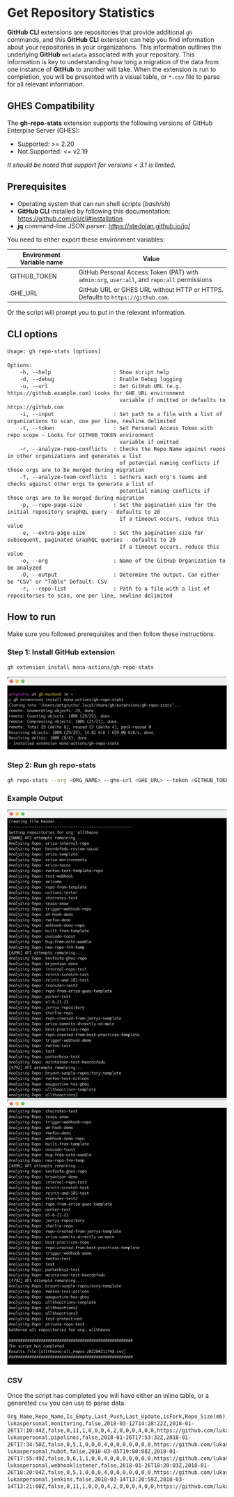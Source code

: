 # Get Repository Statistics

**GitHub CLI** extensions are repositories that provide additional `gh` commands, and this **GitHub CLI** extension can help you find information about your repositories in your organizations.
This information outlines the underlying **GitHub** `metadata` associated with your repository. This information is key to understanding how long a migration of the data from one instance of **GitHub** to another will take.
When the extension is run to completion, you will be presented with a visual table, or `*.csv` file to parse for all relevant information.

## GHES Compatibility
The **gh-repo-stats** extension supports the following versions of GitHub Enterpise Server (GHES):

- Supported: >= 2.20
- Not Supported: <= v2.19

*It should be noted that support for versions < 3.1 is limited.*

## Prerequisites

- Operating system that can run shell scripts (*bash/sh*)
- **GitHub CLI** installed by following this documentation: <https://github.com/cli/cli#installation>
- **jq** command-line JSON parser: <https://stedolan.github.io/jq/>

You need to either export these environment variables:

| Environment Variable name | Value                                                                                       |
| ------------------------- | ------------------------------------------------------------------------------------------- |
| GITHUB_TOKEN              | GitHub Personal Access Token (PAT) with `admin:org`, `user:all`, and `repo:all` permissions |
| GHE_URL                   | GitHub URL or GHES URL without HTTP or HTTPS. Defaults to `https://github.com`.             |

Or the script will prompt you to put in the relevant information.

## CLI options

```text
Usage: gh repo-stats [options]

Options:
    -h, --help                    : Show script help
    -d, --debug                   : Enable Debug logging
    -u, --url                     : Set GitHub URL (e.g. https://github.example.com) Looks for GHE_URL environment
                                    variable if omitted or defaults to https://github.com
    -i, --input                   : Set path to a file with a list of organizations to scan, one per line, newline delimited
    -t, --token                   : Set Personal Access Token with repo scope - Looks for GITHUB_TOKEN environment
                                    variable if omitted
    -r, --analyze-repo-conflicts  : Checks the Repo Name against repos in other organizations and generates a list
                                    of potential naming conflicts if those orgs are to be merged during migration
    -T, --analyze-team-conflicts  : Gathers each org's teams and checks against other orgs to generate a list of
                                    potential naming conflicts if those orgs are to be merged during migration
    -p, --repo-page-size          : Set the pagination size for the initial repository GraphQL query - defaults to 20
                                    If a timeout occurs, reduce this value
    -e, --extra-page-size         : Set the pagination size for subsequent, paginated GraphQL queries - defaults to 20
                                    If a timeout occurs, reduce this value
    -o, --org                     : Name of the GitHub Organization to be analyzed
    -O, --output                  : Determine the output. Can either be "CSV" or "Table" Default: CSV
    -r, --repo-list               : Path to a file with a list of repositories to scan, one per line, newline delimited
```
## How to run

Make sure you followed prerequisites and then follow these instructions.

### Step 1: Install GitHub extension

```sh
gh extension install mona-actions/gh-repo-stats
```

![Step 1](./screenshots/step1.png)

### Step 2: Run gh repo-stats

```sh
gh repo-stats --org <ORG_NAME> --ghe-url <GHE_URL> --token <GITHUB_TOKEN>
```

### Example Output

![Output 1](./screenshots/output1.png)
![Output 2](./screenshots/output2.png)

### CSV

Once the script has completed you will have either an inline table, or a genereted `csv` you can use to parse data.

```csv
Org_Name,Repo_Name,Is_Empty,Last_Push,Last_Update,isFork,Repo_Size(mb),Record_Count,Collaborator_Count,Protected_Branch_Count,PR_Review_Count,Milestone_Count,Issue_Count,PR_Count,PR_Review_Comment_Count,Commit_Comment_Count,Issue_Comment_Count,Issue_Event_Count,Release_Count,Project_Count,Full_URL,Migration_Issue
lukaspersonal,monitoring,false,2018-03-12T14:28:22Z,2018-01-26T17:10:44Z,false,0,11,1,0,0,0,4,2,0,0,0,4,0,0,https://github.com/lukaspersonal/monitoring,FALSE
lukaspersonal,pipelines,false,2018-01-26T17:53:32Z,2018-01-26T17:34:50Z,false,0,5,1,0,0,0,4,0,0,0,0,0,0,0,https://github.com/lukaspersonal/pipelines,FALSE
lukaspersonal,hubot,false,2018-03-05T19:00:08Z,2018-01-26T17:55:49Z,false,0,6,1,1,0,0,4,0,0,0,0,0,0,0,https://github.com/lukaspersonal/hubot,FALSE
lukaspersonal,webhooklistener,false,2018-01-26T18:20:03Z,2018-01-26T18:20:04Z,false,0,5,1,0,0,0,4,0,0,0,0,0,0,0,https://github.com/lukaspersonal/webhooklistener,FALSE
lukaspersonal,jenkins,false,2018-03-14T13:20:59Z,2018-03-14T13:21:00Z,false,0,11,1,0,0,0,4,2,0,0,0,4,0,0,https://github.com/lukaspersonal/jenkins,FALSE
```
